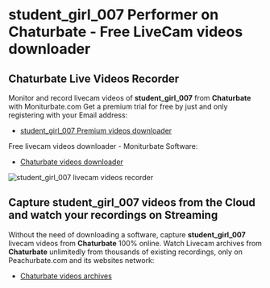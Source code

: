 # student_girl_007 Performer on Chaturbate - Free LiveCam videos downloader

## Chaturbate Live Videos Recorder

Monitor and record livecam videos of **student_girl_007** from **Chaturbate** with Moniturbate.com
Get a premium trial for free by just and only registering with your Email address:
* [student_girl_007 Premium videos downloader](https://moniturbate.com/request-demo-licence-key.html)

Free livecam videos downloader - Moniturbate Software:
* [Chaturbate videos downloader](https://moniturbate.com/moniturbate-download-software.html)

![student_girl_007 livecam videos recorder](https://peachurnet.com/templates/moniturbate-software.png)


## Capture student_girl_007 videos from the Cloud and watch your recordings on Streaming

Without the need of downloading a software, capture **student_girl_007** livecam videos from **Chaturbate** 100% online.
Watch Livecam archives from **Chaturbate** unlimitedly from thousands of existing recordings, only on Peachurbate.com and its websites network:
* [Chaturbate videos archives](https://peachurnet.com/)